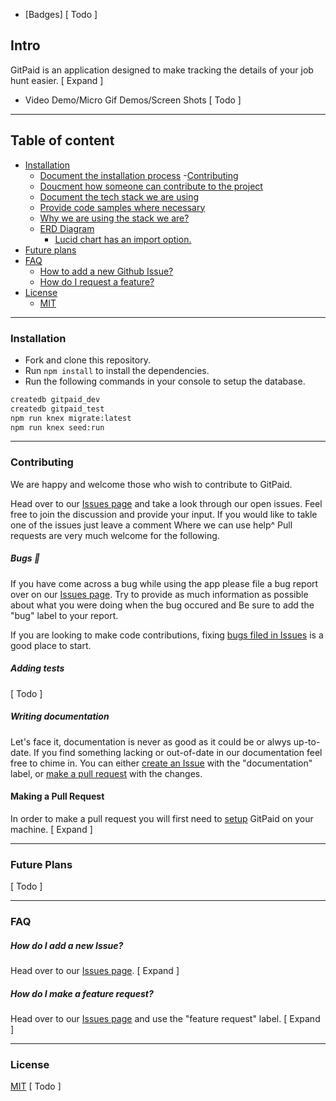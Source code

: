 - [Badges] [ Todo ]

## Intro
GitPaid is an application designed to make tracking the details of your job hunt easier. [ Expand ]

- Video Demo/Micro Gif Demos/Screen Shots [ Todo ]

<hr />

## Table of content

- [Installation](#installation)
  - [Document the installation process](#)
-[Contributing](#contributing)
  - [Doucment how someone can contribute to the project](#)
  - [Document the tech stack we are using](#)
  - [Provide code samples where necessary](#)
  - [Why we are using the stack we are?](#)
  - [ERD Diagram](#)
    - [Lucid chart has an import option.](#)
- [Future plans](#future-pans)
- [FAQ](#faq)
  - [How to add a new Github Issue?](#)
  - [How do I request a feature?](#)
- [License](#license)
  - [MIT](#)

<hr />

### Installation

- Fork and clone this repository.
- Run `npm install` to install the dependencies.
- Run the following commands in your console to setup the database.
```bash
createdb gitpaid_dev
createdb gitpaid_test
npm run knex migrate:latest
npm run knex seed:run
```

<hr />

### Contributing
We are happy and welcome those who wish to contribute to GitPaid.

Head over to our [Issues page](https://github.com/andotherthings/git-paid/issues) and take a look through our open issues.
Feel free to join the discussion and provide your input. If you would like to takle one of the issues just leave a comment Where we can use help^ Pull requests are very much welcome for the following.

##### Bugs 🐞

If you have come across a bug while using the app please file a bug report over on our [Issues page](https://github.com/andotherthings/git-paid/issues).
Try to provide as much information as possible about what you were doing when the bug occured and Be sure to add the "bug" label to your report.

If you are looking to make code contributions, fixing [bugs filed in Issues](https://github.com/andotherthings/git-paid/issues?q=is%3Aopen+is%3Aissue+label%3Abug) is a good place to start.

##### Adding tests

[ Todo ]

##### Writing documentation

Let's face it, documentation is never as good as it could be or alwys up-to-date.
If you find something lacking or out-of-date in our documentation feel free to chime in.
You can either [create an Issue](#) with the "documentation" label, or [make a pull request](#making-a-pull-request) with the changes.

#### Making a Pull Request

In order to make a pull request you will first need to [setup](#installation) GitPaid on your machine.  [ Expand ]

<hr />

### Future Plans

[ Todo ]

<hr />

### FAQ

##### How do I add a new Issue?
Head over to our [Issues page](https://github.com/andotherthings/git-paid/issues).   [ Expand ]

##### How do I make a feature request?
Head over to our [Issues page](https://github.com/andotherthings/git-paid/issues) and use the "feature request" label.   [ Expand ]

<hr />

### License

[MIT](https://opensource.org/licenses/MIT) [ Todo ]
